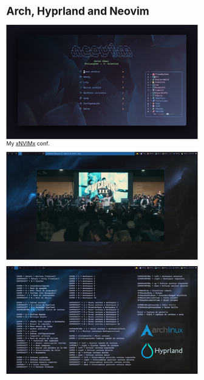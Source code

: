 # Arch, Hyprland and Neovim

![xnvimx](assets/xnvimx.png)
My <a href="https://codeberg.org/frvnzj/xnvimx" target="_blank">xNVIMx</a> conf.

![screenxhyprx](assets/xhyprx.png)

![screenxkeysx](assets/screenxkeysx.png)

